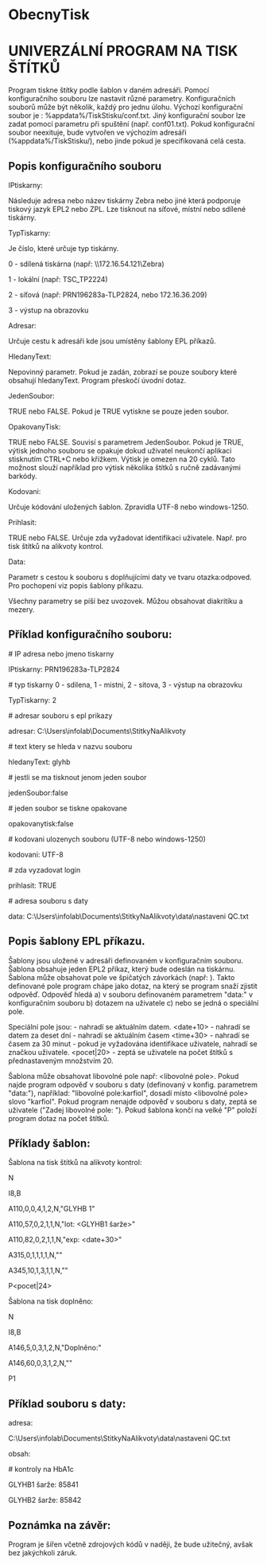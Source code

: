 # ObecnyTisk
UNIVERZÁLNÍ PROGRAM NA TISK ŠTÍTKŮ
==================================
Program tiskne štítky podle šablon v daném adresáři. Pomocí konfiguračního souboru lze nastavit
různé parametry. Konfiguračních souborů může být několik, každý pro jednu úlohu. Výchozí
konfigurační soubor je : %appdata%/TiskStisku/conf.txt. Jiný konfigurační soubor lze zadat pomocí
parametru při spuštění (např. conf01.txt). Pokud konfigurační soubor neexituje, bude vytvořen ve 
výchozím adresáři (%appdata%/TiskStisku/), nebo jinde pokud je specifikovaná celá cesta.

Popis konfiguračního souboru
----------------------------
IPtiskarny:

Následuje adresa nebo název tiskárny Zebra nebo jiné která podporuje tiskový jazyk EPL2 nebo ZPL.
Lze tisknout na síťové, místní nebo sdílené tiskárny.

TypTiskarny:

Je číslo, které určuje typ tiskárny.

0 - sdílená tiskárna (např: \\\172.16.54.121\Zebra)

1 - lokální (např: TSC_TP2224)

2 - síťová (např: PRN196283a-TLP2824, nebo 172.16.36.209)

3 - výstup na obrazovku

Adresar:

Určuje cestu k adresáři kde jsou umístěny šablony EPL příkazů.

HledanyText:

Nepovinný parametr. Pokud je zadán, zobrazí se pouze soubory které obsahují
hledanyText. Program přeskočí úvodní dotaz.

JedenSoubor:

TRUE nebo FALSE. Pokud je TRUE vytiskne se pouze jeden soubor.

OpakovanyTisk:

TRUE nebo FALSE. Souvisí s parametrem JedenSoubor. Pokud je TRUE, výtisk jednoho souboru
se opakuje dokud uživatel neukončí aplikaci stisknutím CTRL+C nebo křížkem.
Výtisk je omezen na 20 cyklů. Tato možnost slouží například pro výtisk několika štítků 
s ručně zadávanými barkódy.

Kodovani:

Určuje kódování uložených šablon. Zpravidla UTF-8 nebo windows-1250.

Prihlasit:

TRUE nebo FALSE. Určuje zda vyžadovat identifikaci uživatele. Např. pro tisk štítků na alikvoty 
kontrol.

Data:

Parametr s cestou k souboru s doplňujícími daty ve tvaru otazka:odpoved.
Pro pochopení viz popis šablony příkazu.

Všechny parametry se píší bez uvozovek. Můžou obsahovat diakritiku a mezery.

Příklad konfiguračního souboru:
-------------------------------
\# IP adresa nebo jmeno tiskarny

IPtiskarny: PRN196283a-TLP2824

\# typ tiskarny 0 - sdilena, 1 - mistni, 2 - sitova, 3 - výstup na obrazovku

TypTiskarny: 2

\# adresar souboru s epl prikazy

adresar: C:\Users\infolab\Documents\StitkyNaAlikvoty

\# text ktery se hleda v nazvu souboru

hledanyText: glyhb

\# jestli se ma tisknout jenom jeden soubor

jedenSoubor:false

\# jeden soubor se tiskne opakovane

opakovanytisk:false

\# kodovani ulozenych souboru (UTF-8 nebo windows-1250)

kodovani: UTF-8

\# zda vyzadovat login

prihlasit: TRUE

\# adresa souboru s daty

data: C:\Users\infolab\Documents\StitkyNaAlikvoty\data\nastaveni QC.txt

Popis šablony EPL příkazu.
--------------------------
Šablony jsou uložené v adresáři definovaném v konfiguračním souboru.
Šablona obsahuje jeden EPL2 příkaz, který bude odeslán na tiskárnu.
Šablona může obsahovat pole ve špičatých závorkách (např: <pole>).
Takto definované pole program chápe jako dotaz, na který se program snaží
zjistit odpověď. Odpověď hledá a) v souboru definovaném parametrem "data:" 
v konfiguračním souboru b) dotazem na uživatele c) nebo se jedná o speciální pole.

Speciální pole jsou:
<date> - nahradí se aktuálním datem.
<date+10> - nahradí se datem za deset dní
<time> - nahradí se aktuálním časem
<time+30> - nahradí se časem za 30 minut
<uzivatel> - pokud je vyžadována identifikace uživatele, nahradí se značkou uživatele.
<pocet|20> - zeptá se uživatele na počet štítků s přednastaveným množstvím 20.

Šablona může obsahovat libovolné pole např: <libovolné pole>.
Pokud najde program odpověď v souboru s daty (definovaný v konfig. parametrem "data:"),
například: "libovolné pole:karfiol", dosadí místo <libovolné pole> slovo "karfiol".
Pokud program nenajde odpověď v souboru s daty, zeptá se uživatele ("Zadej libovolné pole: ").
Pokud šablona končí na velké "P" položí program dotaz na počet štítků.

Příklady šablon:
----------------
Šablona na tisk štítků na alikvoty kontrol:

N

I8,B

A110,0,0,4,1,2,N,"GLYHB 1"

A110,57,0,2,1,1,N,"lot: <GLYHB1 šarže>"

A110,82,0,2,1,1,N,"exp: <date+30>"

A315,0,1,1,1,1,N,"<date>"

A345,10,1,3,1,1,N,"<uzivatel>"

P<pocet|24>


Šablona na tisk doplněno:

N

I8,B

A146,5,0,3,1,2,N,"Doplněno:"

A146,60,0,3,1,2,N,"<date>"

P1


Příklad souboru s daty:
-----------------------

adresa:

C:\Users\infolab\Documents\StitkyNaAlikvoty\data\nastaveni QC.txt

obsah:

\# kontroly na HbA1c

GLYHB1 šarže: 85841

GLYHB2 šarže: 85842

Poznámka na závěr:
------------------
Program je šířen včetně zdrojových kódů v naději, že bude užitečný,
avšak bez jakýchkoli záruk.
